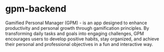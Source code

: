 # gpm-backend
Gamified Personal Manager (GPM) - is an app designed to enhance productivity and personal growth through gamification principles. By transforming daily tasks and goals into engaging challenges, GPM encourages users to develop positive habits, stay organized, and achieve their personal and professional objectives in a fun and interactive way.
